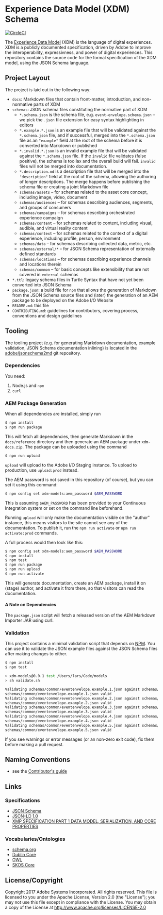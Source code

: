 # Experience Data Model (XDM) Schema

[![CircleCI](https://circleci.com/gh/adobe/xdm.svg?style=svg)](https://circleci.com/gh/adobe/xdm)

The [Experience Data Model](https://www.adobe.io/open/standards/xdm) (XDM) is the language of digital experiences. 
XDM is a publicly documented specification, driven by Adobe to improve the interoperability, expressivness, and power of digital experiences. 
This repository contains the source code for the formal specification of the XDM model, using the JSON Schema language.

## Project Layout

The project is laid out in the following way:

- `docs`: Markdown files that contain front-matter, introduction, and non-normative parts of XDM
- `schemas`: JSON schema files constituting the normative part of XDM
  - `*.schema.json` is the schema file, e.g. `event-envelope.schema.json` – we pick the `.json` file extension for easy syntax highlighting in editors
  - `*.example.*.json` is an example file that will be validated against the `*.schema.json` file, and if successful, merged into the `*.schema.json` file as an `"example"` field at the root of the schema before it is converted into Markdown or published
  - `*.invalid.*.json` is an invalid example file that will be validated against the `*.schema.json` file. If the `invalid` file validates (false positive), the schema is too lax and the overall build will fail. `invalid` files will not be merged into documentation.
  - `*.description.md` is a description file that will be merged into the `"description"` field at the root of the schema, allowing the authoring of longer descriptions. The merge happens before publishing the schema file or creating a joint Markdown file
  - `schemas/assets` – for schemas related to the asset core concept, including image, video, document
  - `schemas/audiences` – for schemas describing audiences, segments, and groups of consumers
  - `schemas/campaigns` – for schemas describing orchestrated experience campaign
  - `schemas/content` – for schemas related to content, including visual, audible, and virtual reality content
  - `schemas/context` – for schemas related to the context of a digital experience, including profile, person, environment
  - `schemas/data` – for schemas describing collected data, metric, etc.
  - `schemas/external/*` – for JSON Schema representation of externally defined standards
  - `schemas/locations` – for schemas describing experience channels and locations therein
  - `schemas/common` – for basic concepts like extensibility that are not covered in `external` schemas
- `*.ttl`: legacy schema files in Turtle Syntax that have not yet been converted into JSON Schema
- `package.json`: a build file for `npm` that allows the generation of Markdown from the JSON Schema source files and (later) the generation of an AEM package to be deployed on the Adobe I/O Website
- `README.md`: this file
- `CONTRIBUTING.md`: guidelines for contributors, covering process, conventions and design guidelines

## Tooling

The tooling project (e.g. for generating Markdown documentation, example validation, JSON Schema documentation inlining) is located in the [adobe/jsonschema2md](https://github.com/adobe/jsonschema2md) git repository. 

### Dependencies

You need:

1. Node.js and `npm`
2. `curl`

### AEM Package Generation

When all dependencies are installed, simply run

```bash
$ npm install
$ npm run package
```

This will fetch all dependencies, then generate Markdown in the `docs/reference` directory and then generate an AEM package under `xdm-docs.zip`. The package can be uploaded using the command

```bash
$ npm run upload
```

`upload` will upload to the Adobe I/O Staging instance. To upload to production, use `upload:prod` instead.

The AEM password is not saved in this repository (of course), but you can set it using this command:

```bash
$ npm config set xdm-models:aem_password $AEM_PASSWORD
```

This is assuming `$AEM_PASSWORD` has been provided to your Continuous Integration system or set on the command line beforehand.

Running `upload` will only make the documentation visible on the "author" instance, this means visitors to the site cannot see any of the documentation. To publish it, run the `npm run activate` or `npm run activate:prod` commands.

A full process would then look like this:

```bash
$ npm config set xdm-models:aem_password $AEM_PASSWORD
$ npm install
$ npm test
$ npm run package
$ npm run upload
$ npm run activate
```
This will generate documentation, create an AEM package, install it on (stage) author, and activate it from there, so that visitors can read the documentation.

#### A Note on Dependencies

The `package.json` script will fetch a released version of the AEM Markdown Importer JAR using curl.

### Validation

This project contains a minimal validation script that depends on [NPM](https://www.npmjs.com). You can use it to validate the JSON example files against the JSON Schema files after making changes to either.

```bash
$ npm install
$ npm test

> xdm-models@0.0.1 test /Users/lars/Code/models
> sh validate.sh

Validating schemas/common/eventenvelope.example.1.json against schemas/common/eventenvelope.schema.json
schemas/common/eventenvelope.example.1.json valid
Validating schemas/common/eventenvelope.example.2.json against schemas/common/eventenvelope.schema.json
schemas/common/eventenvelope.example.2.json valid
Validating schemas/common/eventenvelope.example.3.json against schemas/common/eventenvelope.schema.json
schemas/common/eventenvelope.example.3.json valid
Validating schemas/common/eventenvelope.example.4.json against schemas/common/eventenvelope.schema.json
schemas/common/eventenvelope.example.4.json valid
Validating schemas/common/eventenvelope.example.5.json against schemas/common/eventenvelope.schema.json
schemas/common/eventenvelope.example.5.json valid

```

If you see warnings or error messages (or an non-zero exit code), fix them before making a pull request.

## Naming Conventions

* see the [Contributor's guide](CONTRIBUTING.md)

## Links

### Specifications

* [JSON Schema](http://json-schema.org/)
* [JSON-LD 1.0](https://www.w3.org/TR/json-ld/)
* [XMP SPECIFICATION PART 1 DATA MODEL, SERIALIZATION, AND CORE PROPERTIES](http://wwwimages.adobe.com/content/dam/Adobe/en/devnet/xmp/pdfs/XMP%20SDK%20Release%20cc-2014-12/XMPSpecificationPart1.pdf)

### Vocabularies/Ontologies

* [schema.org](http://schema.org)
* [Dublin Core](http://dublincore.org/)
* [OWL](http://www.w3.org/TR/2009/REC-owl2-overview-20091027/)
* [SKOS Core](http://www.w3.org/TR/2009/REC-skos-reference-20090818/)

## License/Copyright

Copyright 2017 Adobe Systems Incorporated. All rights reserved.
This file is licensed to you under the Apache License, Version 2.0 (the "License");
you may not use this file except in compliance with the License. You may obtain a copy
of the License at http://www.apache.org/licenses/LICENSE-2.0
